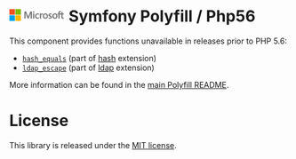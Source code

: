 ![](./media/solutions-microsoft-logo-small.png)
Symfony Polyfill / Php56
========================

This component provides functions unavailable in releases prior to PHP 5.6:

- [`hash_equals`](http://php.net/hash_equals)  (part of [hash](http://php.net/hash) extension)
- [`ldap_escape`](http://php.net/ldap_escape) (part of [ldap](http://php.net/ldap) extension)

More information can be found in the
[main Polyfill README](https://github.com/symfony/polyfill/blob/master/README.md).

License
=======

This library is released under the [MIT license](LICENSE).
